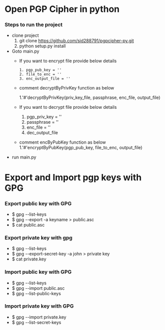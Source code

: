 # Open PGP Cipher in python

### Steps to run the project
* clone project
    1. git clone https://github.com/sid288791/pgpcipher-py.git
  2.  python setup.py install 
* Goto main.py   
  - If you want to encrypt file provide below details
  
        1. pgp_pub_key = ''    
        2. file_to_enc = ''     
        3. enc_output_file = '' 
  - comment decryptByPrivKey function as below  
  
    1.'#'decryptByPrivKey(priv_key_file, passphrase, enc_file, output_file)
  
  - If you want to decrypt file provide below details    
  
    1. pgp_priv_key = ''     
    2. passphrase = ''    
    3. enc_file = ''     
    4. dec_output_file 
    
  - comment encByPubKey function as below    
        1.'#'encryptByPubKey(pgp_pub_key, file_to_enc, output_file)
* run main.py

# Export and Import pgp keys with GPG

### Export public key with GPG

- $ gpg --list-keys
- $ gpg --export -a keyname > public.asc
- $ cat public.asc

### Export private key with gpg

- $ gpg --list-keys
- $ gpg --export-secret-key -a john > private key
- $ cat private.key

### Import public key with GPG

- $ gpg --list-keys
- $ gpg --import public.asc
- $ gpg --list-public-keys

### Import private key with GPG

- $ gpg --import private.key
- $ gpg --list-secret-keys





   